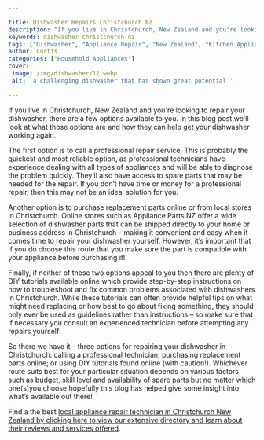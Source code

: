 ```yaml
---

title: Dishwasher Repairs Christchurch Nz
description: "If you live in Christchurch, New Zealand and you're looking to repair your dishwasher, there are a few options available to you. I...you wont regret reading on"
keywords: dishwasher christchurch nz
tags: ["Dishwasher", "Appliance Repair", "New Zealand", "Kitchen Appliances", "Clean Appliance", "Appliance Guide"]
author: Curtis
categories: ["Household Appliances"]
cover: 
 image: /img/dishwasher/12.webp
 alt: 'a challenging dishwasher that has shown great potential '

---
```


If you live in Christchurch, New Zealand and you're looking to repair your dishwasher, there are a few options available to you. In this blog post we'll look at what those options are and how they can help get your dishwasher working again.

The first option is to call a professional repair service. This is probably the quickest and most reliable option, as professional technicians have experience dealing with all types of appliances and will be able to diagnose the problem quickly. They’ll also have access to spare parts that may be needed for the repair. If you don’t have time or money for a professional repair, then this may not be an ideal solution for you. 

Another option is to purchase replacement parts online or from local stores in Christchurch. Online stores such as Appliance Parts NZ offer a wide selection of dishwasher parts that can be shipped directly to your home or business address in Christchurch – making it convenient and easy when it comes time to repair your dishwasher yourself. However, it’s important that if you do choose this route that you make sure the part is compatible with your appliance before purchasing it! 

Finally, if neither of these two options appeal to you then there are plenty of DIY tutorials available online which provide step-by-step instructions on how to troubleshoot and fix common problems associated with dishwashers in Christchurch. While these tutorials can often provide helpful tips on what might need replacing or how best to go about fixing something, they should only ever be used as guidelines rather than instructions – so make sure that if necessary you consult an experienced technician before attempting any repairs yourself! 

So there we have it – three options for repairing your dishwasher in Christchurch: calling a professional technician; purchasing replacement parts online; or using DIY tutorials found online (with caution!). Whichever route suits best for your particular situation depends on various factors such as budget, skill level and availability of spare parts but no matter which one(s)you choose hopefully this blog has helped give some insight into what’s available out there!

Find a the best <a href="/pages/appliance-repair-technicians/new-zealand/christchurch/">local appliance repair technician in Christchurch New Zealand by clicking here to view our extensive directory and learn about their reviews and services offered</a>.
